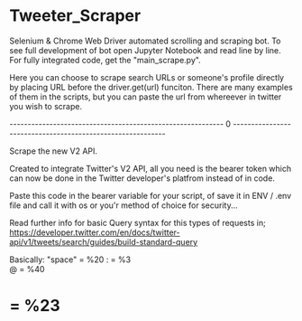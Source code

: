 # Tweeter_Scraper

Selenium & Chrome Web Driver automated scrolling and scraping bot.
To see full development of bot open Jupyter Notebook and read line by line. 
For fully integrated code, get the "main_scrape.py".

Here you can choose to scrape search URLs or someone's profile directly by placing URL before the driver.get(url) funciton.
There are many examples of them in the scripts, but you can paste the url from whereever in twitter you wish to scrape.


-----------------------------------------------------------  0  -----------------------------------------------------------


Scrape the new V2 API.

Created to integrate Twitter's V2 API, all you need is the bearer token which can now be done in the Twitter developer's platfrom instead of in code.

Paste this code in the bearer variable for your script, of save it in ENV / .env file and call it with os or you'r method of choice for security...

Read further info for basic Query syntax for this types of requests in; https://developer.twitter.com/en/docs/twitter-api/v1/tweets/search/guides/build-standard-query

Basically: 
"space" = %20 
: = %3         
@ = %40        
# = %23       
 
 
